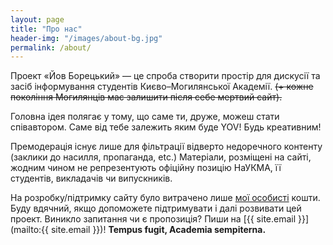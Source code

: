 ```yaml
---
layout: page
title: "Про нас"
header-img: "/images/about-bg.jpg"
permalink: /about/
---
```


Проект «Йов Борецький» — це спроба створити простір для дискусії та засіб інформування студентів Києво–Могилянської Академії. ~~(+ кожне покоління Могилянців має залишити після себе мертвий сайт).~~

Головна ідея полягає у тому, що саме ти, друже, можеш стати співавтором.  Саме від тебе залежить яким буде YOV!  Будь креативним!

Премодерація існує лише для фільтрації відверто недоречного контенту (заклики до насилля, пропаганда, etc.) Матеріали, розміщені на сайті, жодним чином не репрезентують офіційну позицію НаУКМА, її студентів, викладачів чи випускників.

На розробку/підтримку сайту було витрачено лише [мої особисті](https://www.facebook.com/bondarenkopavlo) кошти. Буду вдячний, якщо допоможете підтримувати і далі розвивати цей проект.  Виникло запитання чи є пропозиція?  Пиши на [{{ site.email }}](mailto:{{ site.email }})!  **Tempus fugit, Academia sempiterna.**
